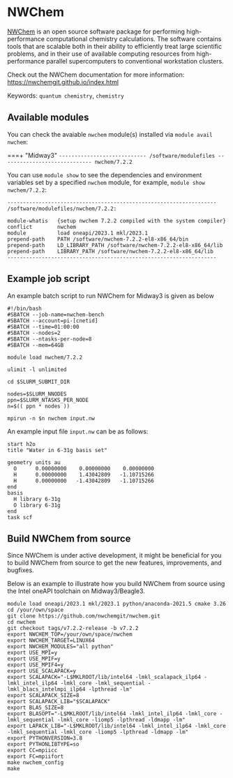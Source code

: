 # NWChem

[NWChem](https://www.nwchem-sw.org/) is an open source software package for performing high-performance computational chemistry calculations. The software contains tools that are scalable both in their ability to efficiently treat large scientific problems, and in their use of available computing resources from high-performance parallel supercomputers to conventional workstation clusters.

Check out the NWChem documentation for more information: https://nwchemgit.github.io/index.html

Keywords: `quantum chemistry`, `chemistry`

## Available modules
You can check the avaiable `nwchem` module(s) installed via `module avail nwchem`:

===+ "Midway3"
    ```
    ---------------------------- /software/modulefiles -----------------------------
    nwchem/7.2.2
    ```

You can use `module show` to see the dependencies and environment variables set by a specified `nwchem` module, for example, `module show nwchem/7.2.2`:

```
-------------------------------------------------------------------
/software/modulefiles/nwchem/7.2.2:

module-whatis   {setup nwchem 7.2.2 compiled with the system compiler}
conflict        nwchem
module          load oneapi/2023.1 mkl/2023.1
prepend-path    PATH /software/nwchem-7.2.2-el8-x86_64/bin
prepend-path    LD_LIBRARY_PATH /software/nwchem-7.2.2-el8-x86_64/lib
prepend-path    LIBRARY_PATH /software/nwchem-7.2.2-el8-x86_64/lib
-------------------------------------------------------------------
```


## Example job script

An example batch script to run NWChem for Midway3 is given as below
```
#!/bin/bash
#SBATCH --job-name=nwchem-bench
#SBATCH --account=pi-[cnetid]
#SBATCH --time=01:00:00
#SBATCH --nodes=2
#SBATCH --ntasks-per-node=8
#SBATCH --mem=64GB

module load nwchem/7.2.2

ulimit -l unlimited

cd $SLURM_SUBMIT_DIR

nodes=$SLURM_NNODES
ppn=$SLURM_NTASKS_PER_NODE
n=$(( ppn * nodes ))

mpirun -n $n nwchem input.nw
```

An example input file `input.nw` can be as follows:
```
start h2o 
title "Water in 6-31g basis set" 

geometry units au  
  O      0.00000000    0.00000000    0.00000000  
  H      0.00000000    1.43042809   -1.10715266  
  H      0.00000000   -1.43042809   -1.10715266 
end  
basis  
  H library 6-31g  
  O library 6-31g  
end
task scf
```

## Build NWChem from source

Since NWChem is under active development, it might be beneficial for you to build NWChem from source to get the new features, improvements, and bugfixes. 

Below is an example to illustrate how you build NWChem from source using the Intel oneAPI toolchain on Midway3/Beagle3.

```
module load oneapi/2023.1 mkl/2023.1 python/anaconda-2021.5 cmake 3.26
cd /your/own/space
git clone https://github.com/nwchemgit/nwchem.git
cd nwchem
git checkout tags/v7.2.2-release -b v7.2.2
export NWCHEM_TOP=/your/own/space/nwchem
export NWCHEM_TARGET=LINUX64
export NWCHEM_MODULES="all python"
export USE_MPI=y
export USE_MPIF=y
export USE_MPIF4=y
export USE_SCALAPACK=y
export SCALAPACK="-L$MKLROOT/lib/intel64 -lmkl_scalapack_ilp64 -lmkl_intel_ilp64 -lmkl_core -lmkl_sequential -lmkl_blacs_intelmpi_ilp64 -lpthread -lm"
export SCALAPACK_SIZE=8
export SCALAPACK_LIB="$SCALAPACK"
export BLAS_SIZE=8
export BLASOPT="-L$MKLROOT/lib/intel64 -lmkl_intel_ilp64 -lmkl_core -lmkl_sequential -lmkl_core -liomp5 -lpthread -ldmapp -lm"
export LAPACK_LIB="-L$MKLROOT/lib/intel64 -lmkl_intel_ilp64 -lmkl_core -lmkl_sequential -lmkl_core -liomp5 -lpthread -ldmapp -lm"
export PYTHONVERSION=3.8
export PYTHONLIBTYPE=so
export CC=mpiicc
export FC=mpiifort
make nwchem_config
make
```